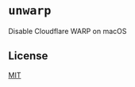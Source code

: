 # `unwarp`

Disable Cloudflare WARP on macOS

## License

[MIT](https://choosealicense.com/licenses/mit/)
